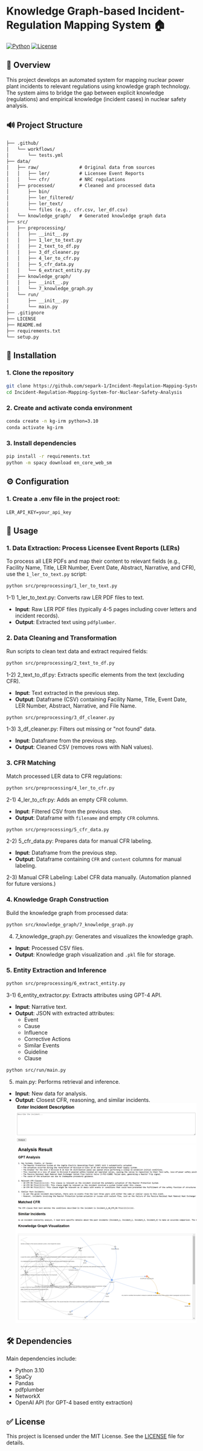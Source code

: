 # Knowledge Graph-based Incident-Regulation Mapping System 🏠

[![Python](https://img.shields.io/badge/Python-3.10-blue.svg)](https://www.python.org/)
[![License](https://img.shields.io/badge/License-MIT-yellow.svg)](LICENSE)

## 🎯 Overview
This project develops an automated system for mapping nuclear power plant incidents to relevant regulations using knowledge graph technology. The system aims to bridge the gap between explicit knowledge (regulations) and empirical knowledge (incident cases) in nuclear safety analysis.

## 🔊 Project Structure
```
├── .github/
│   └── workflows/
│       └── tests.yml
├── data/
│   ├── raw/               # Original data from sources
│   │   ├── ler/           # Licensee Event Reports
│   │   └── cfr/           # NRC regulations
│   ├── processed/         # Cleaned and processed data
│       ├── bin/
│       ├── ler_filtered/
│       ├── ler_text/
│       └── files (e.g., cfr.csv, ler_df.csv)
│   └── knowledge_graph/   # Generated knowledge graph data
├── src/
│   ├── preprocessing/
│   │   ├── __init__.py
│   │   ├── 1_ler_to_text.py
│   │   ├── 2_text_to_df.py
│   │   ├── 3_df_cleaner.py
│   │   ├── 4_ler_to_cfr.py
│   │   ├── 5_cfr_data.py
│   │   └── 6_extract_entity.py
│   ├── knowledge_graph/
│   │   ├── __init__.py
│   │   └── 7_knowledge_graph.py
│   └── run/
│       ├── __init__.py
│       └── main.py
├── .gitignore
├── LICENSE
├── README.md
├── requirements.txt
└── setup.py
```

## 🚀 Installation

### 1. Clone the repository
```bash
git clone https://github.com/separk-1/Incident-Regulation-Mapping-System-for-Nuclear-Safety-Analysis.git
cd Incident-Regulation-Mapping-System-for-Nuclear-Safety-Analysis
```

### 2. Create and activate conda environment
```bash
conda create -n kg-irm python=3.10
conda activate kg-irm
```

### 3. Install dependencies
```bash
pip install -r requirements.txt
python -m spacy download en_core_web_sm
```

## ⚙️ Configuration

### 1. Create a .env file in the project root:
```env
LER_API_KEY=your_api_key
```

## 📗 Usage

### 1. Data Extraction: Process Licensee Event Reports (LERs)
To process all LER PDFs and map their content to relevant fields (e.g., Facility Name, Title, LER Number, Event Date, Abstract, Narrative, and CFR), use the `1_ler_to_text.py` script:

```bash
python src/preprocessing/1_ler_to_text.py
```
1-1) 1_ler_to_text.py: Converts raw LER PDF files to text.
- **Input**: Raw LER PDF files (typically 4-5 pages including cover letters and incident records).
- **Output**: Extracted text using `pdfplumber`.

### 2. Data Cleaning and Transformation
Run scripts to clean text data and extract required fields:
```bash
python src/preprocessing/2_text_to_df.py
```
1-2) 2_text_to_df.py: Extracts specific elements from the text (excluding CFR).
- **Input**: Text extracted in the previous step.
- **Output**: Dataframe (CSV) containing Facility Name, Title, Event Date, LER Number, Abstract, Narrative, and File Name.

```bash
python src/preprocessing/3_df_cleaner.py
```
1-3) 3_df_cleaner.py: Filters out missing or "not found" data.
- **Input**: Dataframe from the previous step.
- **Output**: Cleaned CSV (removes rows with NaN values).

### 3. CFR Matching
Match processed LER data to CFR regulations:
```bash
python src/preprocessing/4_ler_to_cfr.py
```
2-1) 4_ler_to_cfr.py: Adds an empty CFR column.
- **Input**: Filtered CSV from the previous step.
- **Output**: Dataframe with `filename` and empty `CFR` columns.

```bash
python src/preprocessing/5_cfr_data.py
```
2-2) 5_cfr_data.py: Prepares data for manual CFR labeling.
- **Input**: Dataframe from the previous step.
- **Output**: Dataframe containing `CFR` and `content` columns for manual labeling.

2-3) Manual CFR Labeling: Label CFR data manually. (Automation planned for future versions.)

### 4. Knowledge Graph Construction
Build the knowledge graph from processed data:
```bash
python src/knowledge_graph/7_knowledge_graph.py
```
4) 7_knowledge_graph.py: Generates and visualizes the knowledge graph.
- **Input**: Processed CSV files.
- **Output**: Knowledge graph visualization and `.pkl` file for storage.

### 5. Entity Extraction and Inference
```bash
python src/preprocessing/6_extract_entity.py
```
3-1) 6_entity_extractor.py: Extracts attributes using GPT-4 API.
- **Input**: Narrative text.
- **Output**: JSON with extracted attributes:
  - Event
  - Cause
  - Influence
  - Corrective Actions
  - Similar Events
  - Guideline
  - Clause

```bash
python src/run/main.py
```
5) main.py: Performs retrieval and inference.
- **Input**: New data for analysis.
- **Output**: Closest CFR, reasoning, and similar incidents.
![Example Output](assets/images/example_input.png)
![Example Output](assets/images/example_output.png)

## 🛠️ Dependencies

Main dependencies include:
- Python 3.10
- SpaCy
- Pandas
- pdfplumber
- NetworkX
- OpenAI API (for GPT-4 based entity extraction)

## ✅ License
This project is licensed under the MIT License. See the [LICENSE](LICENSE) file for details.


